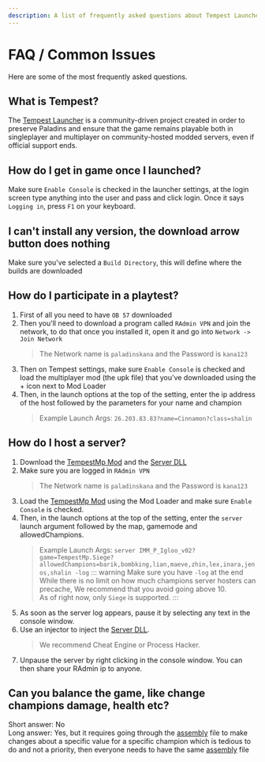 ```yaml
---
description: A list of frequently asked questions about Tempest Launcher, including troubleshooting tips and guides for multiplayer.
---
```


# FAQ / Common Issues

Here are some of the most frequently asked questions.

## What is Tempest?

The [Tempest Launcher](/tempest/introduction) is a community-driven project created in order to preserve Paladins and ensure that the game remains playable both in singleplayer and multiplayer on community-hosted modded servers, even if official support ends.

## How do I get in game once I launched?

Make sure `Enable Console` is checked in the launcher settings, at the login screen type anything into the user and pass and click login. Once it says `Logging in`, press `F1` on your keyboard.

## I can't install any version, the download arrow button does nothing

Make sure you've selected a `Build Directory`, this will define where the builds are downloaded

## How do I participate in a playtest?

1. First of all you need to have `OB 57` downloaded<br>
2. Then you'll need to download a program called `RAdmin VPN` and join the network, to do that once you installed it, open it and go into `Network -> Join Network`
   > The Network name is `paladinskana` and the Password is `kana123`
3. Then on Tempest settings, make sure `Enable Console` is checked and load the multiplayer mod (the upk file) that you've downloaded using the + icon next to Mod Loader
4. Then, in the launch options at the top of the setting, enter the ip address of the host followed by the parameters for your name and champion
   > Example Launch Args: `26.203.83.83?name=Cinnamon?class=shalin`

## How do I host a server?

1. Download the [TempestMp Mod](/tempest/changelogtmp) and the [Server DLL](https://cdn.discordapp.com/attachments/1377178319107129344/1390765366904360980/TempestMod57.dll?ex=686f616e&is=686e0fee&hm=77cb90f996aaf5dccf41db6a7ceb8b57096f53688288ce2770b8e9e746bfa17b&)
2. Make sure you are logged in `RAdmin VPN`
   > The Network name is `paladinskana` and the Password is `kana123`
3. Load the [TempestMp Mod](/tempest/changelogtmp) using the Mod Loader and make sure `Enable Console` is checked.
4. Then, in the launch options at the top of the setting, enter the `server` launch argument followed by the map, gamemode and allowedChampions.
   > Example Launch Args: `server IMM_P_Igloo_v02?game=TempestMp.Siege?allowedChampions=barik,bombking,lian,maeve,zhin,lex,inara,jenos,shalin -log`
   > ::: warning
   > Make sure you have `-log` at the end<br>
   > While there is no limit on how much champions server hosters can precache, We recommend that you avoid going above 10.<br>
   > As of right now, only `Siege` is supported.
   > :::
5. As soon as the server log appears, pause it by selecting any text in the console window.
6. Use an injector to inject the [Server DLL](https://cdn.discordapp.com/attachments/1377178319107129344/1390765366904360980/TempestMod57.dll?ex=686f616e&is=686e0fee&hm=77cb90f996aaf5dccf41db6a7ceb8b57096f53688288ce2770b8e9e746bfa17b&).
   > We recommend Cheat Engine or Process Hacker.
7. Unpause the server by right clicking in the console window. You can then share your RAdmin ip to anyone.

## Can you balance the game, like change champions damage, health etc?

Short answer: No<br>
Long answer: Yes, but it requires going through the [assembly](/marshal/files/assembly) file to make changes about a specific value for a specific champion which is tedious to do and not a priority, then everyone needs to have the same [assembly](/marshal/files/assembly) file
